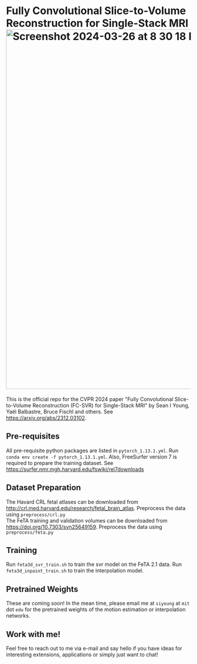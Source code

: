 <h1>Fully Convolutional Slice-to-Volume Reconstruction for Single-Stack MRI
<img width="980" alt="Screenshot 2024-03-26 at 8 30 18 PM" src="https://github.com/seannz/svr/assets/1659747/233b3f47-d10a-4e2d-ae6b-56c8bdb939a4"></h1>

This is the official repo for the CVPR 2024 paper "Fully Convolutional Slice-to-Volume Reconstruction (FC-SVR) for Single-Stack MRI" by Sean I Young, Yaël Balbastre, Bruce Fischl and others. See https://arxiv.org/abs/2312.03102.

<h2>Pre-requisites</h2>

All pre-requisite python packages are listed in `pytorch_1.13.1.yml`. Run `conda env create -f pytorch_1.13.1.yml`.
Also, FreeSurfer version 7 is required to prepare the training dataset. See https://surfer.nmr.mgh.harvard.edu/fswiki/rel7downloads</br>

<h2>Dataset Preparation</h2>

The Havard CRL fetal atlases can be downloaded from http://crl.med.harvard.edu/research/fetal_brain_atlas. Preprocess the data using `preprocess/crl.py` </br>
The FeTA training and validation volumes can be downloaded from https://doi.org/10.7303/syn25649159. Preprocess the data using `preprocess/feta.py` </br>

<h2>Training</h2>

Run `feta3d_svr_train.sh` to train the svr model on the FeTA 2.1 data. Run `feta3d_inpaint_train.sh` to train the interpolation model.

<h2>Pretrained Weights</h2>

These are coming soon!  In the mean time, please email me at `siyoung` at `mit` dot `edu` for the pretrained weights of the motion estimation or interpolation networks.

<h2>Work with me!</h2>

Feel free to reach out to me via e-mail and say hello if you have ideas for interesting extensions, applications or simply just want to chat!
